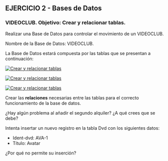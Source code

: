 ## EJERCICIO 2 - Bases de Datos

### VIDEOCLUB. Objetivo: Crear y relacionar tablas.

Realizar una Base de Datos para controlar el movimiento de un VIDEOCLUB. 

Nombre de la Base de Datos: VIDEOCLUB.

La Base de Datos estará compuesta por las tablas que se presentan a continuación:

[![Crear y relacionar tablas](https://pruebas.teformas.com/wp-content/uploads/2012/12/6.jpg)](http://pruebas.teformas.com/wp-content/uploads/2012/12/6.jpg)

  
  
  
[![Crear y relacionar tablas](https://pruebas.teformas.com/wp-content/uploads/2012/12/7.jpg)](http://pruebas.teformas.com/wp-content/uploads/2012/12/7.jpg)

[![Crear y relacionar tablas](https://pruebas.teformas.com/wp-content/uploads/2012/12/8.jpg)](http://pruebas.teformas.com/wp-content/uploads/2012/12/8.jpg)

Crear las **relaciones** necesarias entre las tablas para el correcto funcionamiento de la base de datos.



¿Hay algún problema al añadir el segundo alquiler? ¿A qué crees que se debe?

Intenta insertar un nuevo registro en la tabla Dvd con los siguientes datos:

-   Ident-dvd: AVA-1
-   Título: Avatar

¿Por qué no permite su inserción?
<!--stackedit_data:
eyJoaXN0b3J5IjpbLTcxMTk1NjM4OSwxNTkyOTEyNjUwXX0=
-->